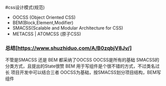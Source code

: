 #css设计模式(规范)

- OOCSS (Object Oriented CSS)
- BEM(Block,Element,Modifier)
- SMACSS(Scalable and Modular Architecture for CSS)
- METACSS | ATOMCSS (原子CSS)

### 总结[https://www.shuzhiduo.com/A/B0zqbjV8Jv/]
不管是SMACSS 还是 BEM 都采纳了OOCSS
OOCSS是所有的基础
SMACSS的分类方式，且提出的State很赞
BEM 用于写组件是个很不错的方式，不过类名过长
项目开发中可以结合三者
OOCSS为基础，按SMACSS划分项目结构，BEM写组件